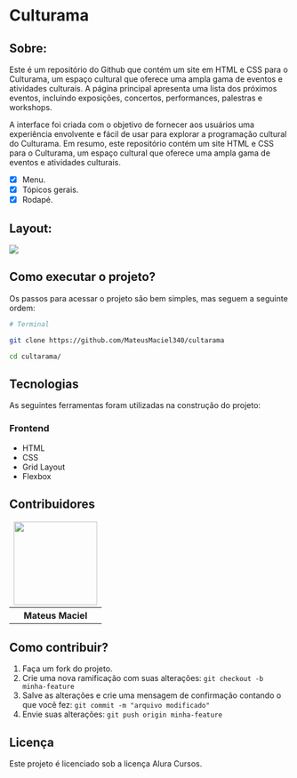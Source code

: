 # Culturama

## Sobre:

Este é um repositório do Github que contém um site em HTML e CSS para o Culturama, um espaço cultural que oferece uma ampla gama de eventos e atividades culturais. A página principal apresenta uma lista dos próximos eventos, incluindo exposições, concertos, performances, palestras e workshops. 

A interface foi criada com o objetivo de fornecer aos usuários uma experiência envolvente e fácil de usar para explorar a programação cultural do Culturama. Em resumo, este repositório contém um site HTML e CSS para o Culturama, um espaço cultural que oferece uma ampla gama de eventos e atividades culturais.

- [x] Menu.
- [x] Tópicos gerais.
- [x] Rodapé.

## Layout:

![](assets/gif/culturama.gif)

## Como executar o projeto?

Os passos para acessar o projeto são bem simples, mas seguem a seguinte ordem:

```bash
# Terminal

git clone https://github.com/MateusMaciel340/cultarama

cd cultarama/

```

## Tecnologias

As seguintes ferramentas foram utilizadas na construção do projeto:

### Frontend

- HTML
- CSS
- Grid Layout
- Flexbox

## Contribuidores

<table>
    <thead>
        <tr>
            <td>
                <img src="https://avatars.githubusercontent.com/u/55550732?v=4" width="150px"/>
            </td>
        </tr>
    </thead>
    <tbody>
        <tr>
            <th>Mateus Maciel</th>
        </tr>
    </tbody>
</table>

## Como contribuir?

1. Faça um fork do projeto.
2. Crie uma nova ramificação com suas alterações: `git checkout -b minha-feature`
3. Salve as alterações e crie uma mensagem de confirmação contando o que você fez: `git commit -m "arquivo modificado"`
4. Envie suas alterações: `git push origin minha-feature`

## Licença

Este projeto é licenciado sob a licença Alura Cursos.
